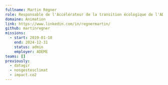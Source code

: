 ```yaml
---
fullname: Martin Régner
role: Responsable de l'Accélérateur de la transition écologique de l'ADEME
domaine: Animation
link: https://www.linkedin.com/in/regnermartin/
github: martinregner
missions:
  - start: 2019-01-10
    end: 2024-12-31
    status: admin
    employer: ADEME
teams: []
previously:
  - datagir
  - nosgestesclimat
  - impact.co2
---
```

